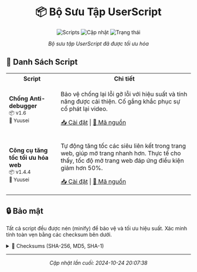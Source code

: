 <div align="center">

# 📦 Bộ Sưu Tập UserScript

![Scripts](https://img.shields.io/badge/scripts-2-blue?style=flat-square)
![Cập nhật](https://img.shields.io/github/last-commit/RenjiYuusei/UserJs/main?style=flat-square&label=Cập%20nhật)
![Trạng thái](https://img.shields.io/github/actions/workflow/status/RenjiYuusei/UserJs/js-producer.yml?style=flat-square&label=Trạng%20thái)

*Bộ sưu tập UserScript đã được tối ưu hóa*

</div>

## 📜 Danh Sách Script

<table>
<tr>
<th>Script</th>
<th>Chi tiết</th>
</tr>
<tr>
<td>
<b>Chống Anti-debugger</b><br>
<small>📦 v1.6</small><br>
<small>👤 Yuusei</small>
</td>
<td>
<p>Bảo vệ chống lại lỗi gỡ lỗi với hiệu suất và tính năng được cải thiện. Cố gắng khắc phục sự cố phát lại video.</p>
<p>
<a href="https://github.com/RenjiYuusei/UserJs/raw/main/userjs/Anti-debugger.user.js">📥 Cài đặt</a> |
<a href="https://github.com/RenjiYuusei/UserJs/blob/main/userjs/Anti-debugger.user.js">📝 Mã nguồn</a>
</p>
</td>
</tr>
<tr>
<td>
<b>Công cụ tăng tốc tối ưu hóa web</b><br>
<small>📦 v1.4.4</small><br>
<small>👤 Yuusei</small>
</td>
<td>
<p>Tự động tăng tốc các siêu liên kết trong trang web, giúp mở trang nhanh hơn. Thực tế cho thấy, tốc độ mở trang web đáp ứng điều kiện giảm hơn 50%.</p>
<p>
<a href="https://github.com/RenjiYuusei/UserJs/raw/main/userjs/instantpage.user.js">📥 Cài đặt</a> |
<a href="https://github.com/RenjiYuusei/UserJs/blob/main/userjs/instantpage.user.js">📝 Mã nguồn</a>
</p>
</td>
</tr>
</table>

## 🔒 Bảo mật

Tất cả script đều được nén (minify) để bảo vệ và tối ưu hiệu suất. Xác minh tính toàn vẹn bằng các checksum bên dưới.

<details>
<summary>📝 Checksums (SHA-256, MD5, SHA-1)</summary>

```
# Checksums generated on 2024-10-24 20:07:38
```
</details>

---
<div align="center">
<i>Cập nhật lần cuối: 2024-10-24 20:07:38</i>
</div>
